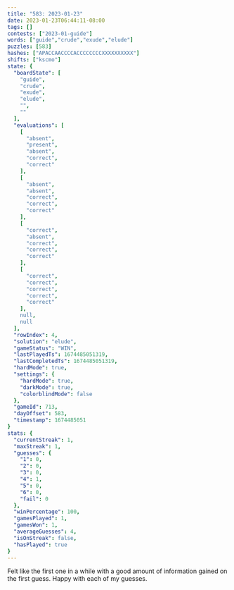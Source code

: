 ```yaml
---
title: "583: 2023-01-23"
date: 2023-01-23T06:44:11-08:00
tags: []
contests: ["2023-01-guide"]
words: ["guide","crude","exude","elude"]
puzzles: [583]
hashes: ["APACCAACCCCACCCCCCCCXXXXXXXXXX"]
shifts: ["kscmo"]
state: {
  "boardState": [
    "guide",
    "crude",
    "exude",
    "elude",
    "",
    ""
  ],
  "evaluations": [
    [
      "absent",
      "present",
      "absent",
      "correct",
      "correct"
    ],
    [
      "absent",
      "absent",
      "correct",
      "correct",
      "correct"
    ],
    [
      "correct",
      "absent",
      "correct",
      "correct",
      "correct"
    ],
    [
      "correct",
      "correct",
      "correct",
      "correct",
      "correct"
    ],
    null,
    null
  ],
  "rowIndex": 4,
  "solution": "elude",
  "gameStatus": "WIN",
  "lastPlayedTs": 1674485051319,
  "lastCompletedTs": 1674485051319,
  "hardMode": true,
  "settings": {
    "hardMode": true,
    "darkMode": true,
    "colorblindMode": false
  },
  "gameId": 713,
  "dayOffset": 583,
  "timestamp": 1674485051
}
stats: {
  "currentStreak": 1,
  "maxStreak": 1,
  "guesses": {
    "1": 0,
    "2": 0,
    "3": 0,
    "4": 1,
    "5": 0,
    "6": 0,
    "fail": 0
  },
  "winPercentage": 100,
  "gamesPlayed": 1,
  "gamesWon": 1,
  "averageGuesses": 4,
  "isOnStreak": false,
  "hasPlayed": true
}
---
```

<!-- more -->
Felt like the first one in a while with a good amount of information gained on the first guess. Happy with each of my guesses. 
